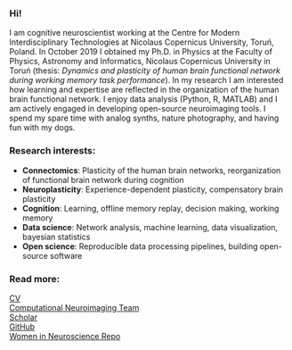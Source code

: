 ### Hi!

I am cognitive neuroscientist working at the Centre for Modern Interdisciplinary Technologies at 
Nicolaus Copernicus University, Toruń, Poland. In October 2019 I obtained my Ph.D. in Physics at the Faculty of Physics,
Astronomy and Informatics, Nicolaus Copernicus University in Toruń (thesis: *Dynamics and plasticity of human brain 
functional network during working memory task performance*). In my research I am interested how learning 
and expertise are reflected in the organization of the human brain functional network. 
I enjoy data analysis (Python, R, MATLAB) and I am actively engaged in developing open-source neuroimaging tools.
I spend my spare time with analog synths, nature photography, and having fun with my dogs.

### Research interests:

* **Connectomics**: Plasticity of the human brain networks, reorganization of functional brain network during cognition
* **Neuroplasticity**: Experience-dependent plasticity, compensatory brain plasticity
* **Cognition**: Learning, offline memory replay, decision making, working memory 
* **Data science**: Network analysis, machine learning, data visualization, bayesian statistics
* **Open science**: Reproducible data processing pipelines, building open-source software 

### Read more:

<a href="https://github.com/kfinc/CV/blob/master/Finc_CV.pdf">CV</a><br>
<a href="http://compneuro.umk.pl/">Computational Neuroimaging Team</a><br>
<a href="https://scholar.google.pl/citations?user=mBE4nHsAAAAJ&hl=pl">Scholar</a><br>
<a href="https://github.com/kfinc">GitHub</a><br>
<a href="https://www.winrepo.org/list/748/">Women in Neuroscience Repo </a><br>
